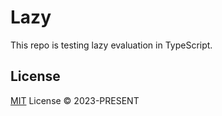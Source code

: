 # Lazy

This repo is testing lazy evaluation in TypeScript.

## License

[MIT](./LICENSE) License © 2023-PRESENT
